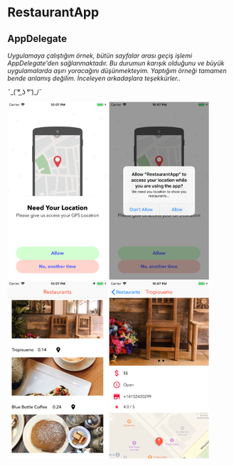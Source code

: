 # RestaurantApp

## AppDelegate

<i>Uygulamaya çalıştığım örnek, bütün sayfalar arası geçiş işlemi AppDelegate'den sağlanmaktadır. 
Bu durumun karışık olduğunu ve büyük uygulamalarda aşırı yoracağını düşünmekteyim. 
Yaptığım örneği tamamen bende anlamış değilim. İnceleyen arkadaşlara teşekkürler..</i>

¯\_( ͠° ͟ʖ °͠ )_/¯



<img src="https://github.com/Bucerella/RestaurantApp/blob/master/RestaurantApp/Assets.xcassets/ss1.imageset/ss1.png" height="400">
<img src="https://github.com/Bucerella/RestaurantApp/blob/master/RestaurantApp/Assets.xcassets/ss2.imageset/ss2.png" height="400">
<img src="https://github.com/Bucerella/RestaurantApp/blob/master/RestaurantApp/Assets.xcassets/ss3.imageset/ss3.png" height="400">
<img src="https://github.com/Bucerella/RestaurantApp/blob/master/RestaurantApp/Assets.xcassets/ss4.imageset/ss4.png" height="400">

